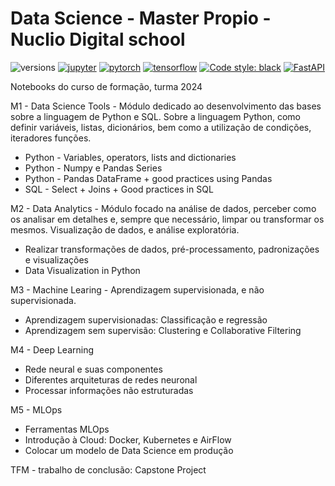 # Data Science - Master Propio - Nuclio Digital school
![versions](https://img.shields.io/pypi/pyversions/pybadges.svg)
[![jupyter](https://img.shields.io/badge/Jupyter-Lab-F37626.svg?style=flat&logo=Jupyter)](https://jupyterlab.readthedocs.io/en/stable)
[![pytorch](https://img.shields.io/badge/PyTorch-1.6.0-EE4C2C.svg?style=flat&logo=pytorch)](https://pytorch.org)
[![tensorflow](https://img.shields.io/badge/TensorFlow-1.12-FF6F00.svg?style=flat&logo=tensorflow)](https://www.tensorflow.org)
[![Code style: black](https://img.shields.io/badge/code%20style-black-000000.svg)](https://github.com/psf/black)
[![FastAPI](https://img.shields.io/badge/FastAPI-0.63.0-009688.svg?style=flat&logo=FastAPI&logoColor=white)](https://fastapi.tiangolo.com)

Notebooks do curso de formação, turma 2024

M1 - Data Science Tools - Módulo dedicado ao desenvolvimento das bases sobre a linguagem de Python e SQL. Sobre a linguagem Python, como definir variáveis, listas, dicionários, bem como a utilização de condições, iteradores funções.
* Python - Variables, operators, lists and dictionaries
* Python - Numpy e Pandas Series
* Python - Pandas DataFrame + good practices using Pandas
* SQL - Select + Joins + Good practices in SQL

M2 - Data Analytics - Módulo focado na análise de dados, perceber como os analisar em detalhes e, sempre que necessário, limpar ou transformar os mesmos. Visualização de dados, e análise exploratória.
* Realizar transformações de dados, pré-processamento, padronizações e visualizações
* Data Visualization in Python

M3 - Machine Learing - Aprendizagem supervisionada, e não supervisionada.
* Aprendizagem supervisionadas: Classificação e regressão
* Aprendizagem sem supervisão: Clustering e Collaborative Filtering

M4 - Deep Learning
* Rede neural e suas componentes
* Diferentes arquiteturas de redes neuronal
* Processar informações não estruturadas

M5 - MLOps
* Ferramentas MLOps
* Introdução à Cloud: Docker, Kubernetes e AirFlow
* Colocar um modelo de Data Science em produção

TFM - trabalho de conclusão: Capstone Project


